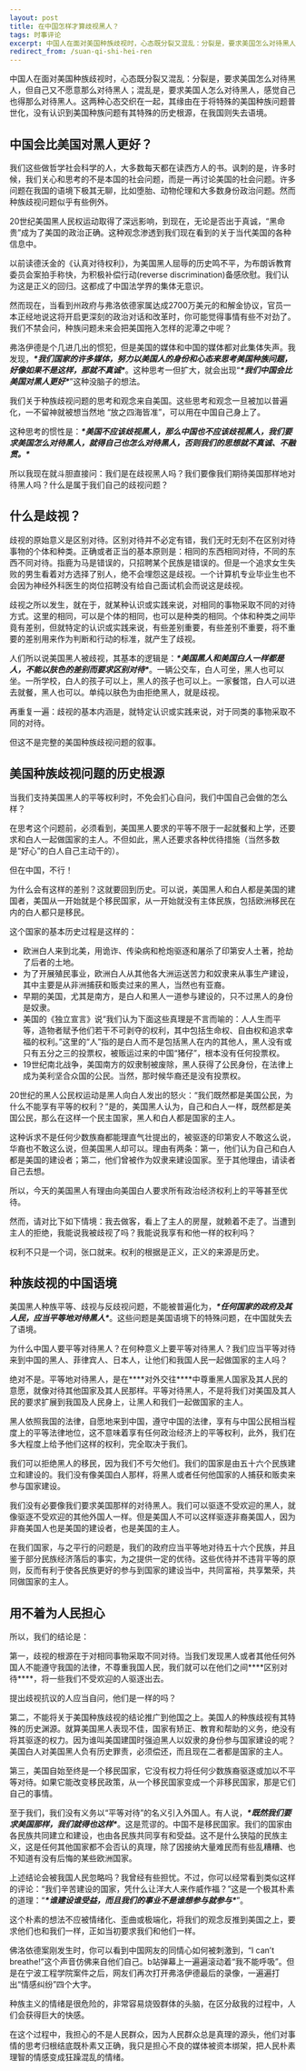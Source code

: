 ```yaml
---
layout: post
title: 在中国怎样才算歧视黑人？
tags: 时事评论
excerpt: 中国人在面对美国种族歧视时，心态既分裂又混乱：分裂是，要求美国怎么对待黑人，但自己又不愿意那么对待黑人；混乱是，要求美国人怎么对待黑人，感觉自己也得那么对待黑人。这两种心态交织在一起，其缘由在于将特殊的美国种族问题普世化，没有认识到美国种族问题有其特殊的历史根源，在我国则失去语境。
redirect_from: /suan-qi-shi-hei-ren
---
```


中国人在面对美国种族歧视时，心态既分裂又混乱：分裂是，要求美国怎么对待黑人，但自己又不愿意那么对待黑人；混乱是，要求美国人怎么对待黑人，感觉自己也得那么对待黑人。这两种心态交织在一起，其缘由在于将特殊的美国种族问题普世化，没有认识到美国种族问题有其特殊的历史根源，在我国则失去语境。

## 中国会比美国对黑人更好？

我们这些做哲学社会科学的人，大多数每天都在读西方人的书。讽刺的是，许多时候，我们关心和思考的不是本国的社会问题，而是一再讨论美国的社会问题。许多问题在我国的语境下极其无聊，比如堕胎、动物伦理和大多数身份政治问题。然而种族歧视问题似乎有些例外。

20世纪美国黑人民权运动取得了深远影响，到现在，无论是否出于真诚，“黑命贵”成为了美国的政治正确。这种观念渗透到我们现在看到的关于当代美国的各种信息中。

以前读德沃金的《认真对待权利》，为美国黑人屈辱的历史鸣不平，为布朗诉教育委员会案拍手称快，为积极补偿行动(reverse discrimination)备感欣慰。我们认为这是正义的回归。这都成了中国法学界的集体无意识。

然而现在，当看到州政府与弗洛依德家属达成2700万美元的和解金协议，官员一本正经地说这将开启更深刻的政治对话和改革时，你可能觉得事情有些不对劲了。我们不禁会问，种族问题未来会把美国拖入怎样的泥潭之中呢？

弗洛伊德是个几进几出的惯犯，但是美国的媒体和中国的媒体都对此集体失声。我发现，***\*我们国家的许多媒体，努力以美国人的身份和心态来思考美国种族问题，好像如果不是这样，那就不真诚\****。这种思考一但扩大，就会出现“***\*我们中国会比美国对黑人更好\****”这种没脑子的想法。

我们关于种族歧视问题的思考和观念来自美国。这些思考和观念一旦被加以普遍化，一不留神就被想当然地 “放之四海皆准”，可以用在中国自己身上了。

这种思考的惯性是：***\*美国不应该歧视黑人，那么中国也不应该歧视黑人，我们要求美国怎么对待黑人，就得自己也怎么对待黑人，否则我们的思想就不真诚、不融贯。\****

所以我现在就斗胆直接问：我们是在歧视黑人吗？我们要像我们期待美国那样地对待黑人吗？什么是属于我们自己的歧视问题？

## 什么是歧视？

歧视的原始意义是区别对待。区别对待并不必定有错，我们无时无刻不在区别对待事物的个体和种类。正确或者正当的基本原则是：相同的东西相同对待，不同的东西不同对待。指鹿为马是错误的，只招聘某个民族是错误的。但是一个追求女生失败的男生看着对方选择了别人，绝不会埋怨这是歧视。一个计算机专业毕业生也不会因为神经外科医生的岗位招聘没有给自己面试机会而说这是歧视。

歧视之所以发生，就在于，就某种认识或实践来说，对相同的事物采取不同的对待方式。这里的相同，可以是个体的相同，也可以是种类的相同。个体和种类之间毕竟有差别，但就特定的认识或实践来说，有些差别重要，有些差别不重要，将不重要的差别用来作为判断和行动的标准，就产生了歧视。

人们所以说美国黑人被歧视，其基本的逻辑是：***\*美国黑人和美国白人一样都是人，不能以肤色的差别而要求区别对待\****。一辆公交车，白人可坐，黑人也可以坐。一所学校，白人的孩子可以上，黑人的孩子也可以上。一家餐馆，白人可以进去就餐，黑人也可以。单纯以肤色为由拒绝黑人，就是歧视。

再重复一遍：歧视的基本内涵是，就特定认识或实践来说，对于同类的事物采取不同的对待。

但这不是完整的美国种族歧视问题的叙事。

## 美国种族歧视问题的历史根源

当我们支持美国黑人的平等权利时，不免会扪心自问，我们中国自己会做的怎么样？

在思考这个问题前，必须看到，美国黑人要求的平等不限于一起就餐和上学，还要求和白人一起做国家的主人。不但如此，黑人还要求各种优待措施（当然多数是“好心”的白人自己主动干的）。

但在中国，不行！

为什么会有这样的差别？这就要回到历史。可以说，美国黑人和白人都是美国的建国者，美国从一开始就是个移民国家，从一开始就没有主体民族，包括欧洲移民在内的白人都只是移民。

这个国家的基本历史过程是这样的：

- 欧洲白人来到北美，用诡诈、传染病和枪炮驱逐和屠杀了印第安人土著，抢劫了后者的土地。
- 为了开展殖民事业，欧洲白人从其他各大洲运送苦力和奴隶来从事生产建设，其中主要是从非洲捕获和贩卖过来的黑人，当然也有亚裔。
- 早期的美国，尤其是南方，是白人和黑人一道参与建设的，只不过黑人的身份是奴隶。
- 美国的《独立宣言》说“我们认为下面这些真理是不言而喻的：人人生而平等，造物者赋予他们若干不可剥夺的权利，其中包括生命权、自由权和追求幸福的权利。”这里的“人”指的是白人而不是包括黑人在内的其他人，黑人没有或只有五分之三的投票权，被贩运过来的中国“猪仔”，根本没有任何投票权。
- 19世纪南北战争，美国南方的奴隶制被废除，黑人获得了公民身份，在法律上成为美利坚合众国的公民。当然，那时候华裔还是没有投票权。

20世纪的黑人公民权运动是黑人向白人发出的怒火：“我们既然都是美国公民，为什么不能享有平等的权利？”是的，美国黑人认为，自己和白人一样，既然都是美国公民，那么在这样一个民主国家，黑人和白人都是国家的主人。

这种诉求不是任何少数族裔都能理直气壮提出的，被驱逐的印第安人不敢这么说，华裔也不敢这么说，但美国黑人却可以。理由有两条：第一，他们认为自己和白人都是美国的建设者；第二，他们曾被作为奴隶来建设国家。至于其他理由，请读者自己去想。

所以，今天的美国黑人有理由向美国白人要求所有政治经济权利上的平等甚至优待。

然而，请对比下如下情境：我去做客，看上了主人的房屋，就赖着不走了。当遭到主人的拒绝，我能说我被歧视了吗？我能说我享有和他一样的权利吗？

权利不只是一个词，张口就来。权利的根据是正义，正义的来源是历史。

## 种族歧视的中国语境

美国黑人种族平等、歧视与反歧视问题，不能被普遍化为，***\*任何国家的政府及其人民，应当平等地对待黑人\****。这些问题是美国语境下的特殊问题，在中国就失去了语境。

为什么中国人要平等对待黑人？在何种意义上要平等对待黑人？我们应当平等对待来到中国的黑人、菲律宾人、日本人，让他们和我国人民一起做国家的主人吗？

绝对不是。平等地对待黑人，是在***\*对外交往\****中尊重黑人国家及其人民的意愿，就像对待其他国家及其人民那样。平等对待黑人，不是将我们对美国及其人民的要求扩展到我国及人民身上，让黑人和我们一起做国家的主人。

黑人依照我国的法律，自愿地来到中国，遵守中国的法律，享有与中国公民相当程度上的平等法律地位，这不意味着享有任何政治经济上的平等权利，此外，我们在多大程度上给予他们这样的权利，完全取决于我们。

我们可以拒绝黑人的移民，因为我们不亏欠他们。我们的国家是由五十六个民族建立和建设的。我们没有像美国白人那样，将黑人或者任何他国家的人捕获和贩卖来参与国家建设。

我们没有必要像我们要求美国那样的对待黑人。我们可以驱逐不受欢迎的黑人，就像驱逐不受欢迎的其他外国人一样。但是美国人不可以这样驱逐非裔美国人，因为非裔美国人也是美国的建设者，也是美国的主人。

在我们国家，与之平行的问题是，我们的政府应当平等地对待五十六个民族，并且鉴于部分民族经济落后的事实，为之提供一定的优待。这些优待并不违背平等的原则，反而有利于使各民族更好的参与到国家的建设当中，共同富裕，共享繁荣，共同做国家的主人。

## 用不着为人民担心

所以，我们的结论是：

第一，歧视的根源在于对相同事物采取不同对待。当我们发现黑人或者其他任何外国人不能遵守我国的法律，不尊重我国人民，我们就可以在他们之间***\*区别对待\****，将一些我们不受欢迎的人驱逐出去。

提出歧视抗议的人应当自问，他们是一样的吗？

第二，不能将关于美国种族歧视的结论推广到他国之上。美国人的种族歧视有其特殊的历史渊源。就算美国黑人表现不佳，国家有矫正、教育和帮助的义务，绝没有将其驱逐的权力。因为谁叫美国建国时强迫黑人以奴隶的身份参与国家建设的呢？美国白人对美国黑人负有历史罪责，必须偿还，而且现在二者都是国家的主人。

第三，美国自始至终是一个移民国家，它没有权力将任何少数族裔驱逐或加以不平等对待。如果它能改变移民政策，从一个移民国家变成一个非移民国家，那是它们自己的事情。

至于我们，我们没有义务以“平等对待”的名义引入外国人。有人说，***\*既然我们要求美国那样，我们就得也这样\****。这是荒谬的。中国不是移民国家。我们的国家由各民族共同建立和建设，也由各民族共同享有和受益。这不是什么狭隘的民族主义，这是任何其他国家都不会否认的真理，除了因接纳大量难民而有些乱糟糟、也不知道有没有后悔的某些欧洲国家。

上述结论会被我国人民忽略吗？我曾经有些担忧。不过，你可以经常看到类似这样的评论：“我们辛苦建设的国家，凭什么让洋大人来作威作福？”这是一个极其朴素的道理：“***\*谁建设谁受益，而且我们的事业不是谁想参与就参与\****”。

这个朴素的想法不应被情绪化、歪曲或极端化，将我们的观念反推到美国之上，要求他们也和我们一样，正如当初要求我们和他们一样。

佛洛依德案刚发生时，你可以看到中国网友的同情心如何被刺激到，“I can’t breathe!”这个声音仿佛来自他们自己。b站弹幕上一遍遍滚动着“我不能呼吸”。但是在宁波工程学院案件之后，网友们再次打开弗洛伊德最后的录像，一遍遍打出“情感纠纷”四个大字。

种族主义的情绪是很危险的，非常容易烧毁群体的头脑，在区分敌我的过程中，人们会获得巨大的快感。

在这个过程中，我担心的不是人民群众，因为人民群众总是真理的源头，他们对事情的思考归根结底既朴素又正确，我只是担心不良的媒体被资本绑架，把人民朴素理智的情感变成狂躁混乱的情绪。